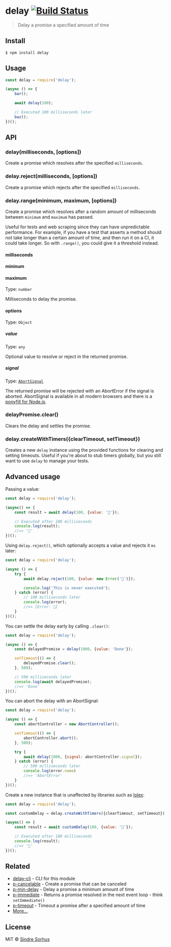 # delay [![Build Status](https://travis-ci.org/sindresorhus/delay.svg?branch=master)](https://travis-ci.org/sindresorhus/delay)

> Delay a promise a specified amount of time


## Install

```
$ npm install delay
```


## Usage

```js
const delay = require('delay');

(async () => {
	bar();

	await delay(100);

	// Executed 100 milliseconds later
	baz();
})();
```


## API

### delay(milliseconds, [options])

Create a promise which resolves after the specified `milliseconds`.

### delay.reject(milliseconds, [options])

Create a promise which rejects after the specified `milliseconds`.

### delay.range(minimum, maximum, [options])

Create a promise which resolves after a random amount of milliseconds between `minimum` and `maximum` has passed.

Useful for tests and web scraping since they can have unpredictable performance. For example, if you have a test that asserts a method should not take longer than a certain amount of time, and then run it on a CI, it could take longer. So with `.range()`, you could give it a threshold instead.

#### milliseconds
#### mininum
#### maximum

Type: `number`

Milliseconds to delay the promise.

#### options

Type: `Object`

##### value

Type: `any`

Optional value to resolve or reject in the returned promise.

##### signal

Type: [`AbortSignal`](https://developer.mozilla.org/en-US/docs/Web/API/AbortSignal)

The returned promise will be rejected with an AbortError if the signal is aborted. AbortSignal is available in all modern browsers and there is a [ponyfill for Node.js](https://github.com/mysticatea/abort-controller).

### delayPromise.clear()

Clears the delay and settles the promise.

### delay.createWithTimers({clearTimeout, setTimeout})

Creates a new `delay` instance using the provided functions for clearing and setting timeouts. Useful if you're about to stub timers globally, but you still want to use `delay` to manage your tests.

## Advanced usage

Passing a value:

```js
const delay = require('delay');

(async() => {
	const result = await delay(100, {value: '🦄'});

	// Executed after 100 milliseconds
	console.log(result);
	//=> '🦄'
})();
```

Using `delay.reject()`, which optionally accepts a value and rejects it `ms` later:

```js
const delay = require('delay');

(async () => {
	try {
		await delay.reject(100, {value: new Error('🦄')});

		console.log('This is never executed');
	} catch (error) {
		// 100 milliseconds later
		console.log(error);
		//=> [Error: 🦄]
	}
})();
```

You can settle the delay early by calling `.clear()`:

```js
const delay = require('delay');

(async () => {
	const delayedPromise = delay(1000, {value: 'Done'});

	setTimeout(() => {
		delayedPromise.clear();
	}, 500);

	// 500 milliseconds later
	console.log(await delayedPromise);
	//=> 'Done'
})();
```

You can abort the delay with an AbortSignal:

```js
const delay = require('delay');

(async () => {
	const abortController = new AbortController();

	setTimeout(() => {
		abortController.abort();
	}, 500);

	try {
		await delay(1000, {signal: abortController.signal});
	} catch (error) {
		// 500 milliseconds later
		console.log(error.name)
		//=> 'AbortError'
	}
})();
```

Create a new instance that is unaffected by libraries such as [lolex](https://github.com/sinonjs/lolex/):

```js
const delay = require('delay');

const customDelay = delay.createWithTimers({clearTimeout, setTimeout});

(async() => {
	const result = await customDelay(100, {value: '🦄'});

	// Executed after 100 milliseconds
	console.log(result);
	//=> '🦄'
})();
```


## Related

- [delay-cli](https://github.com/sindresorhus/delay-cli) - CLI for this module
- [p-cancelable](https://github.com/sindresorhus/p-cancelable) - Create a promise that can be canceled
- [p-min-delay](https://github.com/sindresorhus/p-min-delay) - Delay a promise a minimum amount of time
- [p-immediate](https://github.com/sindresorhus/p-immediate) - Returns a promise resolved in the next event loop - think `setImmediate()`
- [p-timeout](https://github.com/sindresorhus/p-timeout) - Timeout a promise after a specified amount of time
- [More…](https://github.com/sindresorhus/promise-fun)


## License

MIT © [Sindre Sorhus](https://sindresorhus.com)
